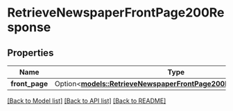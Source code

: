 # RetrieveNewspaperFrontPage200Response

## Properties

Name | Type | Description | Notes
------------ | ------------- | ------------- | -------------
**front_page** | Option<[**models::RetrieveNewspaperFrontPage200ResponseFrontPage**](retrieveNewspaperFrontPage_200_response_front_page.md)> |  | [optional]

[[Back to Model list]](../README.md#documentation-for-models) [[Back to API list]](../README.md#documentation-for-api-endpoints) [[Back to README]](../README.md)


